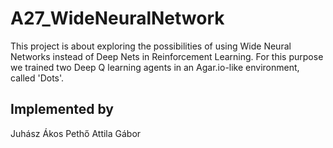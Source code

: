 # A27_WideNeuralNetwork

This project is about exploring the possibilities of using Wide Neural Networks instead of Deep Nets in Reinforcement Learning. For this purpose we trained two Deep Q learning agents in an Agar.io-like environment, called 'Dots'.

## Implemented by

Juhász Ákos
Pethő Attila Gábor